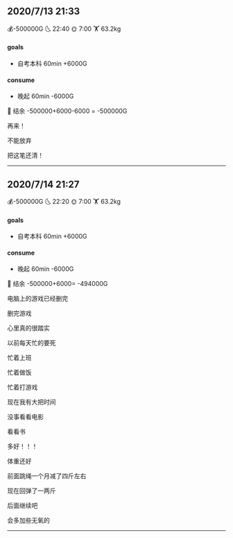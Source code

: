 ## 2020/7/13 21:33  

💰-500000G   🌜  22:40    🌞 7:00   🏋 63.2kg  



#### goals

- 自考本科 60min +6000G

  

#### consume

- 晚起 60min -6000G

💸 结余 -500000+6000-6000 = -500000G



再来！

不能放弃

把这笔还清！

------



## 2020/7/14 21:27  

💰-500000G   🌜  22:20    🌞 7:00   🏋 63.2kg  



#### goals

- 自考本科 60min +6000G

  

#### consume

- 晚起 60min -6000G

💸 结余 -500000+6000= -494000G



电脑上的游戏已经删完

删完游戏

心里真的很踏实

以前每天忙的要死

忙着上班

忙着做饭

忙着打游戏

现在我有大把时间

没事看看电影

看看书

多好！！！

体重还好

前面跳绳一个月减了四斤左右

现在回弹了一两斤

后面继续吧

会多加些无氧的

------

